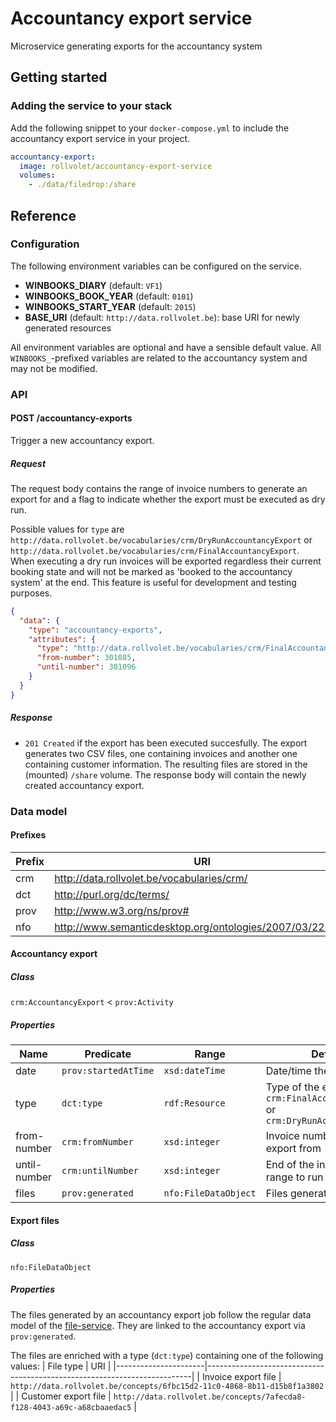 # Accountancy export service
Microservice generating exports for the accountancy system

## Getting started
### Adding the service to your stack
Add the following snippet to your `docker-compose.yml` to include the accountancy export service in your project.

```yml
accountancy-export:
  image: rollvolet/accountancy-export-service
  volumes:
    - ./data/filedrop:/share
```

## Reference
### Configuration
The following environment variables can be configured on the service. 

- **WINBOOKS_DIARY** (default: `VF1`)
- **WINBOOKS_BOOK_YEAR** (default: `0101`)
- **WINBOOKS_START_YEAR** (default: `2015`)
- **BASE_URI** (default: `http://data.rollvolet.be`): base URI for newly generated resources

All environment variables are optional and have a sensible default value. All `WINBOOKS_`-prefixed variables are related to the accountancy system and may not be modified.

### API
#### POST /accountancy-exports
Trigger a new accountancy export.

##### Request
The request body contains the range of invoice numbers to generate an export for and a flag to indicate whether the export must be executed as dry run.

Possible values for `type` are `http://data.rollvolet.be/vocabularies/crm/DryRunAccountancyExport` or `http://data.rollvolet.be/vocabularies/crm/FinalAccountancyExport`. When executing a dry run invoices will be exported regardless their current booking state and will not be marked as 'booked to the accountancy system' at the end. This feature is useful for development and testing purposes.

```json
{
  "data": {
    "type": "accountancy-exports",
    "attributes": {
      "type": "http://data.rollvolet.be/vocabularies/crm/FinalAccountancyExport",
      "from-number": 301085,
      "until-number": 301096
    }
  }
}
```

##### Response
- `201 Created` if the export has been executed succesfully. The export generates two CSV files, one containing invoices and another one containing customer information. The resulting files are stored in the (mounted) `/share` volume. The response body will contain the newly created accountancy export.


### Data model
#### Prefixes
| Prefix | URI                                                       |
|--------|-----------------------------------------------------------|
| crm    | http://data.rollvolet.be/vocabularies/crm/                |
| dct    | http://purl.org/dc/terms/                                 |
| prov   | http://www.w3.org/ns/prov#                                |
| nfo    | http://www.semanticdesktop.org/ontologies/2007/03/22/nfo# |

#### Accountancy export
##### Class
`crm:AccountancyExport` < `prov:Activity`
##### Properties
| Name         | Predicate            | Range                | Definition                                                                               |
|--------------|----------------------|----------------------|------------------------------------------------------------------------------------------|
| date         | `prov:startedAtTime` | `xsd:dateTime`       | Date/time the export started                                                             |
| type         | `dct:type`           | `rdf:Resource`       | Type of the export. One of `crm:FinalAccountancyExport` or `crm:DryRunAccountancyExport` |
| from-number  | `crm:fromNumber`     | `xsd:integer`        | Invoice number to start the export from                                                  |
| until-number | `crm:untilNumber`    | `xsd:integer`        | End of the invoice number range to run export for                                        |
| files        | `prov:generated`     | `nfo:FileDataObject` | Files generated by the export                                                                                         |
#### Export files
##### Class
`nfo:FileDataObject`
##### Properties
The files generated by an accountancy export job follow the regular data model of the [file-service](https://github.com/semtech/mu-file-service). They are linked to the accountancy export via `prov:generated`.

The files are enriched with a type (`dct:type`) containing one of the following values:
| File type            | URI                                                                      |
|----------------------|--------------------------------------------------------------------------|
| Invoice export file  | `http://data.rollvolet.be/concepts/6fbc15d2-11c0-4868-8b11-d15b8f1a3802`   |
| Customer export file | `http://data.rollvolet.be/concepts/7afecda8-f128-4043-a69c-a68cbaaedac5` |

